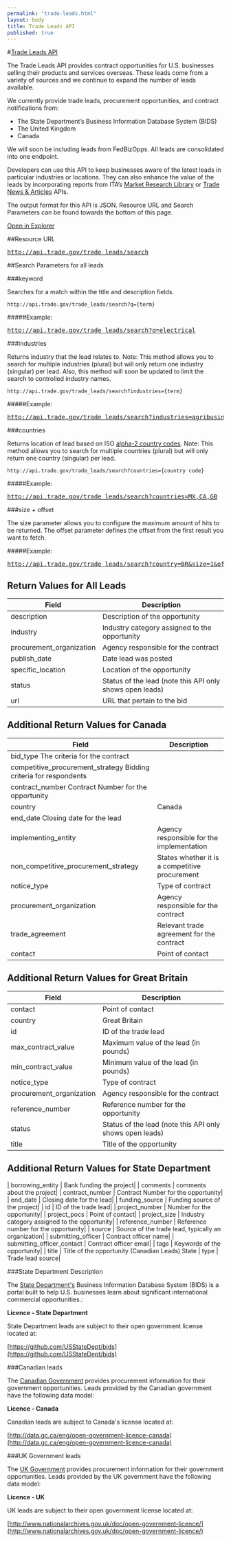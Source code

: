 ```yaml
---
permalink: "trade-leads.html"
layout: body
title: Trade Leads API
published: true
---
```


#<a href="trade-leads.html">Trade Leads API</a>

The Trade Leads API provides contract opportunities for U.S. businesses selling their products and services overseas. These leads come from a variety of sources and we continue to expand the number of leads available.

We currently provide trade leads, procurement opportunities, and contract notifications from:

- The State Department’s Business Information Database System (BIDS)
- The United Kingdom
- Canada

We will soon be including leads from FedBizOpps.  All leads are consolidated into one endpoint.

Developers can use this API to keep businesses aware of the latest leads in particular industries or locations.  They can also enhance the value of the leads by incorporating reports from ITA’s [Market Research Library](http://developer.trade.gov/market-research-library.html) or [Trade News & Articles](http://developer.trade.gov/trade-news-articles.html) APIs.

The output format for this API is JSON.  Resource URL and Search Parameters can be found towards the bottom of this page.

<a href="http://govwizely.github.io/explorer/#/trade-leads" class="btn btn-blue btn-large hero-box-button">Open in Explorer</a>

##Resource URL

<div><a href="http://api.trade.gov/trade_leads/search"><pre>http://api.trade.gov/trade_leads/search</pre></a></div>

##Search Parameters for all leads

###keyword

Searches for a match within the title and description fields.

    http://api.trade.gov/trade_leads/search?q={term}

#####Example:

<div><a href="http://api.trade.gov/trade_leads/search?q=electrical"><pre>http://api.trade.gov/trade_leads/search?q=electrical</pre></a></div>

###industries

Returns industry that the lead relates to.  Note:  This method allows you to search for multiple industries (plural) but will only return one industry (singular) per lead.  Also, this method will soon be updated to limit the search to controlled industry names.

    http://api.trade.gov/trade_leads/search?industries={term}

#####Example:

<div><a href="http://api.trade.gov/trade_leads/search?industries=agribusiness"><pre>http://api.trade.gov/trade_leads/search?industries=agribusiness</pre></a></div>

###countries

Returns location of lead based on ISO [alpha-2 country codes](http://www.iso.org/iso/home/standards/country_codes/country_names_and_code_elements.htm).  Note:  This method allows you to search for multiple countries (plural) but will only return one country (singular) per lead.  

    http://api.trade.gov/trade_leads/search?countries={country code}
    
#####Example:

<div><a href="http://api.trade.gov/trade_leads/search?countries=MX,CA,GB"><pre>http://api.trade.gov/trade_leads/search?countries=MX,CA,GB</pre></a></div>

###size + offset

The size parameter allows you to configure the maximum amount of hits to be returned. The offset parameter defines the offset from the first result you want to fetch.

#####Example:

<div><a href="http://api.trade.gov/trade_leads/search?country=BR&size=1&offset=1"><pre>http://api.trade.gov/trade_leads/search?country=BR&size=1&offset=1</pre></a></div>


## Return Values for All Leads


| Field	| Description |
| ------| -------------|
| description | Description of the opportunity |
| industry | Industry category assigned to the opportunity | 
| procurement_organization | Agency responsible for the contract | 
| publish_date | Date lead was posted | 
| specific_location | Location of the opportunity | 
| status | Status of the lead (note this API only shows open leads) |
| url  | URL that pertain to the bid |

## Additional Return Values for Canada

| Field	| Description |
| ------| -------------|
| bid_type 	 The criteria for the contract  |
| competitive_procurement_strategy 	 Bidding criteria for respondents |
| contract_number 	 Contract Number for the opportunity |
| country | Canada |
| end_date	 Closing date for the lead |
| implementing_entity | Agency responsible for the implementation |
| non_competitive_procurement_strategy | States whether it is a competitive procurement |
| notice_type | Type of contract |
| procurement_organization | Agency responsible for the contract |
| trade_agreement | Relevant trade agreement for the contract | 
| contact | Point of contact |

## Additional Return Values for Great Britain

| Field	| Description |
| ------| -------------|
| contact | Point of contact |
| country | Great Britain |
| id | ID of the trade lead |
| max_contract_value  | Maximum value of the lead (in pounds) |
| min_contract_value | Minimum value of the lead (in pounds) |
| notice_type | Type of contract |
| procurement_organization 	| Agency responsible for the contract |
| reference_number | Reference number for the opportunity |
| status | Status of the lead (note this API only shows open leads) |
| title| Title of the opportunity |

## Additional Return Values for State Department

| borrowing_entity | Bank funding the project|
| comments | comments about the project|
| contract_number | Contract Number for the opportunity|
| end_date | Closing date for the lead|
| funding_source | Funding source of the project|
| id | ID of the trade lead|
| project_number | Number for the opportunity|
| project_pocs | Point of contact|
| project_size | Industry category assigned to the opportunity|
| reference_number | Reference number for the opportunity|
| source | Source of the trade lead, typically an organization|
| submitting_officer | Contract officer name|
| submitting_officer_contact | Contract officer email|
| tags | Keywords of the opportunity|
| title | Title of the opportunity (Canadian Leads)	State
| type | Trade lead source|

###State Department Description

The [State Department's](http://bids.state.gov/) Business Information Database System (BIDS) is a portal built to help U.S. businesses learn about significant international commercial opportunities.:

**Licence - State Department**

State Department leads are subject to their open government license located at:

[https://github.com/USStateDept/bids](https://github.com/USStateDept/bids)

###Canadian leads

The [Canadian Government](https://buyandsell.gc.ca/procurement-data/) provides procurement information for their government opportunities.  Leads provided by the Canadian government have the following data model:

**Licence - Canada**

Canadian leads are subject to Canada's license located at:

[http://data.gc.ca/eng/open-government-licence-canada](http://data.gc.ca/eng/open-government-licence-canada)

###UK Government leads

The [UK Government](https://www.contractsfinder.businesslink.gov.uk/) provides procurement information for their government opportunities. Leads provided by the UK government have the following data model:

**Licence - UK**

UK leads are subject to their open government license located at:

[http://www.nationalarchives.gov.uk/doc/open-government-licence/](http://www.nationalarchives.gov.uk/doc/open-government-licence/)
